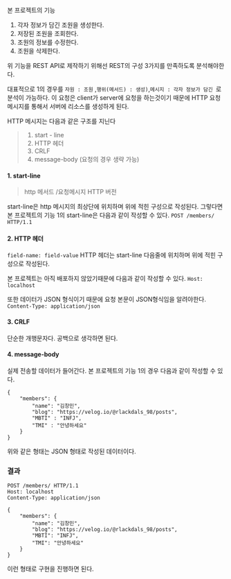 본 프로젝트의 기능
1. 각자 정보가 담긴 조원을 생성한다.
2. 저장된 조원을 조회한다.
3. 조원의 정보를 수정한다.
4. 조원을 삭제한다.

위 기능을 REST API로 제작하기 위해선 REST의 구성 3가지를 만족하도록 분석해야한다.

대표적으로 1의 경우를 `자원 : 조원` ,`행위(메서드) : 생성)`,`메시지 : 각자 정보가 담긴 `로 분석이 가능하다.
이 요청은 client가 server에 요청을 하는것이기 때문에 HTTP 요청 메시지를 통해서 서버에 리소스를 생성하게 된다.

HTTP 메시지는 다음과 같은 구조를 지닌다
> 1. start - line 
> 2. HTTP 헤더
> 3. CRLF
> 4. message-body (요청의 경우 생략 가능)

#### 1. start-line
>http 메서드 /요청메시지 HTTP 버전

start-line은 http 메시지의 최상단에 위치하며 위에 적힌 구성으로 작성된다. 그렇다면 본 프로젝트의 기능 1의 start-line은 다음과 같이 작성할 수 있다.
`POST /members/ HTTP/1.1`

#### 2. HTTP 헤더
`field-name: field-value`
HTTP 헤더는 start-line 다음줄에 위치하며 위에 적힌 구성으로 작성된다.

본 프로젝트는 아직 배포하지 않았기때문에 다음과 같이 작성할 수 있다.
`Host: localhost`

또한 데이터가 JSON 형식이기 때문에 요청 본문이 JSON형식임을 알려야한다.
`Content-Type: application/json`

#### 3. CRLF
단순한 개행문자다. 공백으로 생각하면 된다.

#### 4. message-body
 실제 전송할 데이터가 들어간다. 본 프로젝트의 기능 1의 경우 다음과 같이 작성할 수 있다.
 

```
{
    "members": {
        "name": "김창민",
        "blog": "https://velog.io/@rlackdals_98/posts",
        "MBTI" : "INFJ",
        "TMI" : "안녕하세요"
    }
}
```
위와 같은 형태는 JSON 형태로 작성된 데이터이다.


### 결과

```
POST /members/ HTTP/1.1
Host: localhost
Content-Type: application/json

{
    "members": {
        "name": "김창민",
        "blog": "https://velog.io/@rlackdals_98/posts",
        "MBTI": "INFJ",
        "TMI": "안녕하세요"
    }
}
```
 
 이런 형태로 구현을 진행하면 된다.